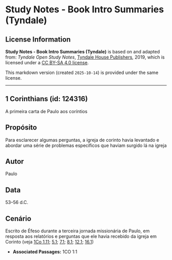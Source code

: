 # Study Notes - Book Intro Summaries (Tyndale)

## License Information

**Study Notes - Book Intro Summaries (Tyndale)** is based on and adapted from: _Tyndale Open Study Notes_, [Tyndale House Publishers](https://tyndaleopenresources.com/), 2019, which is licensed under a [CC BY-SA 4.0 license](https://creativecommons.org/licenses/by-sa/4.0/legalcode.en).

This markdown version (created `2025-10-14`) is provided under the same license.



--------------------------------

## 1 Corinthians (id: 124316)

A primeira carta de Paulo aos coríntios

Propósito
---------

Para esclarecer algumas perguntas, a igreja de corinto havia levantado e abordar uma série de problemas específicos que haviam surgido lá na igreja

Autor
-----

Paulo

Data
----

53–56 d.C.

Cenário
-------

Escrito de Éfeso durante a terceira jornada missionária de Paulo, em resposta aos relatórios e perguntas que ele havia recebido da igreja em Corinto (veja [1Co 1\.11](https://ref.ly/1Cor1:11); [5\.1](https://ref.ly/1Cor5:1); [7\.1](https://ref.ly/1Cor7:1); [8\.1](https://ref.ly/1Cor8:1); [12\.1](https://ref.ly/1Cor12:1); [16\.1](https://ref.ly/1Cor16:1))

* **Associated Passages:** 1CO 1:1

